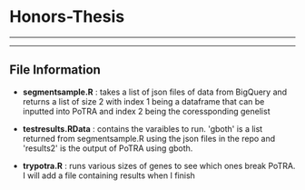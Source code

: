 # Honors-Thesis
---


----------
## **File Information** ##
- **segmentsample.R** : takes a list of json files of data from BigQuery and returns a list of size 2 with index 1 being a dataframe that can be inputted into PoTRA and index 2 being the coressponding genelist  

- **testresults.RData** : contains the varaibles to run. 'gboth' is a list returned from segmentsample.R using the json files in the repo and 'results2' is the output of PoTRA using gboth.

- **trypotra.R** : runs various sizes of genes to see which ones break PoTRA. I will add a file containing results when I finish